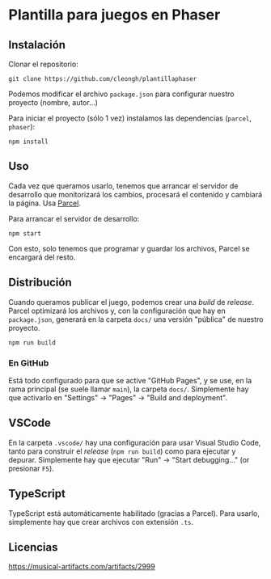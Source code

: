# Plantilla para juegos en Phaser

## Instalación

Clonar el repositorio:

```
git clone https://github.com/cleongh/plantillaphaser
```

Podemos modificar el archivo `package.json` para configurar nuestro proyecto (nombre, autor...)

Para iniciar el proyecto (sólo 1 vez) instalamos las dependencias (`parcel`, `phaser`):

```
npm install
```

## Uso

Cada vez que queramos usarlo, tenemos que arrancar el servidor de desarrollo que monitorizará los cambios, procesará el contenido y cambiará la página. Usa [Parcel](https://parceljs.org/).

Para arrancar el servidor de desarrollo:

```
npm start
```

Con esto, solo tenemos que programar y guardar los archivos, Parcel se encargará del resto.

## Distribución

Cuando queramos publicar el juego, podemos crear una *build* de *release*. Parcel optimizará los archivos y, con la configuración que hay en `package.json`, generará en la carpeta `docs/` una versión "pública" de nuestro proyecto.

```
npm run build
```

### En GitHub

Está todo configurado para que se active "GitHub Pages", y se use, en la rama principal (se suele llamar `main`), la carpeta `docs/`. Simplemente hay que activarlo en "Settings" → "Pages" → "Build and deployment".

## VSCode

En la carpeta `.vscode/` hay una configuración para usar Visual Studio Code, tanto para construir el *release* (`npm run build`) como para ejecutar y depurar. Simplemente hay que ejecutar "Run" → "Start debugging..." (or presionar `F5`).

## TypeScript

TypeScript está automáticamente habilitado (gracias a Parcel). Para usarlo, simplemente hay que crear archivos con extensión `.ts`.

## Licencias

<https://musical-artifacts.com/artifacts/2999>
